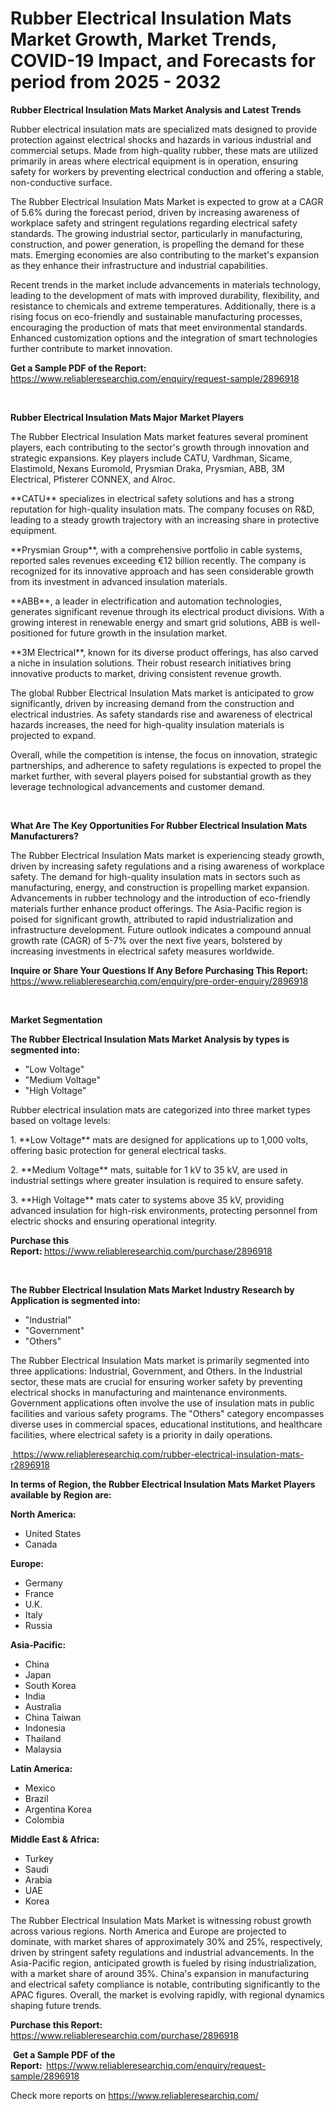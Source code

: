 <p><h1>Rubber Electrical Insulation Mats Market Growth, Market Trends, COVID-19 Impact, and Forecasts for period from 2025 - 2032</h1></p><p><strong>Rubber Electrical Insulation Mats Market Analysis and Latest Trends</strong></p>
<p><p>Rubber electrical insulation mats are specialized mats designed to provide protection against electrical shocks and hazards in various industrial and commercial setups. Made from high-quality rubber, these mats are utilized primarily in areas where electrical equipment is in operation, ensuring safety for workers by preventing electrical conduction and offering a stable, non-conductive surface.</p><p>The Rubber Electrical Insulation Mats Market is expected to grow at a CAGR of 5.6% during the forecast period, driven by increasing awareness of workplace safety and stringent regulations regarding electrical safety standards. The growing industrial sector, particularly in manufacturing, construction, and power generation, is propelling the demand for these mats. Emerging economies are also contributing to the market's expansion as they enhance their infrastructure and industrial capabilities.</p><p>Recent trends in the market include advancements in materials technology, leading to the development of mats with improved durability, flexibility, and resistance to chemicals and extreme temperatures. Additionally, there is a rising focus on eco-friendly and sustainable manufacturing processes, encouraging the production of mats that meet environmental standards. Enhanced customization options and the integration of smart technologies further contribute to market innovation.</p></p>
<p><strong>Get a Sample PDF of the Report:&nbsp;</strong> <a href="https://www.reliableresearchiq.com/enquiry/request-sample/2896918?utm_campaign=2291&utm_medium=2&utm_source=Github&utm_content=ia&utm_term=15032025&utm_id=rubber-electrical-insulation-mats">https://www.reliableresearchiq.com/enquiry/request-sample/2896918</a></p>
<p>&nbsp;</p>
<p><strong>Rubber Electrical Insulation Mats Major Market Players</strong></p>
<p><p>The Rubber Electrical Insulation Mats market features several prominent players, each contributing to the sector's growth through innovation and strategic expansions. Key players include CATU, Vardhman, Sicame, Elastimold, Nexans Euromold, Prysmian Draka, Prysmian, ABB, 3M Electrical, Pfisterer CONNEX, and Alroc.</p><p>**CATU** specializes in electrical safety solutions and has a strong reputation for high-quality insulation mats. The company focuses on R&D, leading to a steady growth trajectory with an increasing share in protective equipment. </p><p>**Prysmian Group**, with a comprehensive portfolio in cable systems, reported sales revenues exceeding €12 billion recently. The company is recognized for its innovative approach and has seen considerable growth from its investment in advanced insulation materials.</p><p>**ABB**, a leader in electrification and automation technologies, generates significant revenue through its electrical product divisions. With a growing interest in renewable energy and smart grid solutions, ABB is well-positioned for future growth in the insulation market.</p><p>**3M Electrical**, known for its diverse product offerings, has also carved a niche in insulation solutions. Their robust research initiatives bring innovative products to market, driving consistent revenue growth.</p><p>The global Rubber Electrical Insulation Mats market is anticipated to grow significantly, driven by increasing demand from the construction and electrical industries. As safety standards rise and awareness of electrical hazards increases, the need for high-quality insulation materials is projected to expand.</p><p>Overall, while the competition is intense, the focus on innovation, strategic partnerships, and adherence to safety regulations is expected to propel the market further, with several players poised for substantial growth as they leverage technological advancements and customer demand.</p></p>
<p>&nbsp;</p>
<p><strong>What Are The Key Opportunities For Rubber Electrical Insulation Mats Manufacturers?</strong></p>
<p><p>The Rubber Electrical Insulation Mats market is experiencing steady growth, driven by increasing safety regulations and a rising awareness of workplace safety. The demand for high-quality insulation mats in sectors such as manufacturing, energy, and construction is propelling market expansion. Advancements in rubber technology and the introduction of eco-friendly materials further enhance product offerings. The Asia-Pacific region is poised for significant growth, attributed to rapid industrialization and infrastructure development. Future outlook indicates a compound annual growth rate (CAGR) of 5-7% over the next five years, bolstered by increasing investments in electrical safety measures worldwide.</p></p>
<p><strong>Inquire or Share Your Questions If Any Before Purchasing This Report:</strong> <a href="https://www.reliableresearchiq.com/enquiry/pre-order-enquiry/2896918?utm_campaign=2291&utm_medium=2&utm_source=Github&utm_content=ia&utm_term=15032025&utm_id=rubber-electrical-insulation-mats">https://www.reliableresearchiq.com/enquiry/pre-order-enquiry/2896918</a></p>
<p>&nbsp;</p>
<p><strong>Market Segmentation</strong></p>
<p><strong>The Rubber Electrical Insulation Mats Market Analysis by types is segmented into:</strong></p>
<p><ul><li>"Low Voltage"</li><li>"Medium Voltage"</li><li>"High Voltage"</li></ul></p>
<p><p>Rubber electrical insulation mats are categorized into three market types based on voltage levels: </p><p>1. **Low Voltage** mats are designed for applications up to 1,000 volts, offering basic protection for general electrical tasks.</p><p>  </p><p>2. **Medium Voltage** mats, suitable for 1 kV to 35 kV, are used in industrial settings where greater insulation is required to ensure safety.</p><p>3. **High Voltage** mats cater to systems above 35 kV, providing advanced insulation for high-risk environments, protecting personnel from electric shocks and ensuring operational integrity.</p></p>
<p><strong>Purchase this Report:&nbsp;</strong><a href="https://www.reliableresearchiq.com/purchase/2896918?utm_campaign=2291&utm_medium=2&utm_source=Github&utm_content=ia&utm_term=15032025&utm_id=rubber-electrical-insulation-mats">https://www.reliableresearchiq.com/purchase/2896918</a></p>
<p>&nbsp;</p>
<p><strong>The Rubber Electrical Insulation Mats Market Industry Research by Application is segmented into:</strong></p>
<p><ul><li>"Industrial"</li><li>"Government"</li><li>"Others"</li></ul></p>
<p><p>The Rubber Electrical Insulation Mats market is primarily segmented into three applications: Industrial, Government, and Others. In the Industrial sector, these mats are crucial for ensuring worker safety by preventing electrical shocks in manufacturing and maintenance environments. Government applications often involve the use of insulation mats in public facilities and various safety programs. The "Others" category encompasses diverse uses in commercial spaces, educational institutions, and healthcare facilities, where electrical safety is a priority in daily operations.</p></p>
<p><a href="https://www.reliableresearchiq.com/rubber-electrical-insulation-mats-r2896918?utm_campaign=2291&utm_medium=2&utm_source=Github&utm_content=ia&utm_term=15032025&utm_id=rubber-electrical-insulation-mats">&nbsp;https://www.reliableresearchiq.com/rubber-electrical-insulation-mats-r2896918</a></p>
<p><strong>In terms of Region, the Rubber Electrical Insulation Mats Market Players available by Region are:</strong></p>
<p>
    <p> <strong> North America: </strong>
        <ul>
            <li>United States</li>
            <li>Canada</li>
        </ul>
        </p> 
    <p> <strong> Europe: </strong>
        <ul>
            <li>Germany</li>
            <li>France</li>
            <li>U.K.</li>
            <li>Italy</li>
            <li>Russia</li>
        </ul>
        </p> 
    <p> <strong> Asia-Pacific: </strong>
        <ul>
            <li>China</li>
            <li>Japan</li>
            <li>South Korea</li>
            <li>India</li>
            <li>Australia</li>
            <li>China Taiwan</li>
            <li>Indonesia</li>
            <li>Thailand</li>
            <li>Malaysia</li>
        </ul>
        </p> 
    <p> <strong> Latin America: </strong>
        <ul>
            <li>Mexico</li>
            <li>Brazil</li>
            <li>Argentina Korea</li>
            <li>Colombia</li>
        </ul>
        </p> 
    <p> <strong> Middle East & Africa: </strong>
        <ul>
            <li>Turkey</li>
            <li>Saudi</li>
            <li>Arabia</li>
            <li>UAE</li>
            <li>Korea</li>
        </ul>
    </p>
    </p>
<p><p>The Rubber Electrical Insulation Mats Market is witnessing robust growth across various regions. North America and Europe are projected to dominate, with market shares of approximately 30% and 25%, respectively, driven by stringent safety regulations and industrial advancements. In the Asia-Pacific region, anticipated growth is fueled by rising industrialization, with a market share of around 35%. China's expansion in manufacturing and electrical safety compliance is notable, contributing significantly to the APAC figures. Overall, the market is evolving rapidly, with regional dynamics shaping future trends.</p></p>
<p><strong>Purchase this Report: </strong><a href="https://www.reliableresearchiq.com/purchase/2896918?utm_campaign=2291&utm_medium=2&utm_source=Github&utm_content=ia&utm_term=15032025&utm_id=rubber-electrical-insulation-mats">https://www.reliableresearchiq.com/purchase/2896918</a></p>
<p>&nbsp;<strong>Get a Sample PDF of the Report:&nbsp;&nbsp;</strong><a href="https://www.reliableresearchiq.com/enquiry/request-sample/2896918?utm_campaign=2291&utm_medium=2&utm_source=Github&utm_content=ia&utm_term=15032025&utm_id=rubber-electrical-insulation-mats">https://www.reliableresearchiq.com/enquiry/request-sample/2896918</a></p>
<p><strong></strong></p>
<p>Check more reports on <a href="https://www.reliableresearchiq.com/?utm_campaign=2291&utm_medium=2&utm_source=Github&utm_content=ia&utm_term=15032025&utm_id=rubber-electrical-insulation-mats">https://www.reliableresearchiq.com/</a></p>